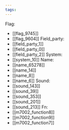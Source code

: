 ```yaml
---
tags:
---
```

Flag:
- [[flag_9745]]
- [[flag_9604]]
Field_party:
- [[field_party_1]]
- [[field_party_0]]
- [[field_party_2]]
System:
- [[system_10]]
Name:
- [[name_65278]]
- [[name_14]]
- [[name_8]]
- [[name_6]]
Sound:
- [[sound_143]]
- [[sound_39]]
- [[sound_353]]
- [[sound_201]]
- [[sound_213]]
Fn:
- [[m7002_function8]]
- [[m7002_function9]]
- [[m7002_function7]]

